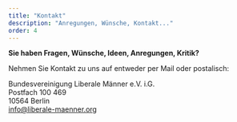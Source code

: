 ```yaml
---
title: "Kontakt"
description: "Anregungen, Wünsche, Kontakt..."
order: 4
---
```


**Sie haben Fragen, Wünsche, Ideen, Anregungen, Kritik?**

Nehmen Sie Kontakt zu uns auf entweder per Mail oder postalisch:

Bundesvereinigung Liberale Männer e.V. i.G.<br />
Postfach 100 469<br />
10564 Berlin<br />
<a href="mailto:liberale-maenner@freenet.de">info@liberale-maenner.org</a>

